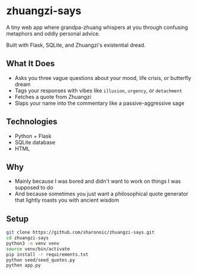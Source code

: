 # zhuangzi-says

A tiny web app where grandpa-zhuang whispers at you through confusing metaphors and oddly personal advice.

Built with Flask, SQLite, and Zhuangzi's existential dread.

## What It Does

- Asks you three vague questions about your mood, life crisis, or butterfly dream
- Tags your responses with vibes like `illusion`, `urgency`, or `detachment`
- Fetches a quote from Zhuangzi
- Slaps your name into the commentary like a passive-aggressive sage

## Technologies

- Python + Flask
- SQLite database
- HTML 

## Why

- Mainly because I was bored and didn't want to work on things I was supposed to do
- And because sometimes you just want a philosophical quote generator that lightly roasts you with ancient wisdom

## Setup

```bash
git clone https://github.com/sharonoic/zhuangzi-says.git
cd zhuangzi-says
python3 -m venv venv
source venv/bin/activate
pip install -r requirements.txt
python seed/seed_quotes.py
python app.py
```
